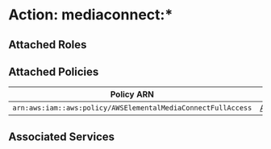 # Action: mediaconnect:*

## Attached Roles

## Attached Policies

| Policy ARN | Policy Name |
|------------|-------------|
| `arn:aws:iam::aws:policy/AWSElementalMediaConnectFullAccess` | [AWSElementalMediaConnectFullAccess](../policies.md#awselementalmediaconnectfullaccess) |

## Associated Services

